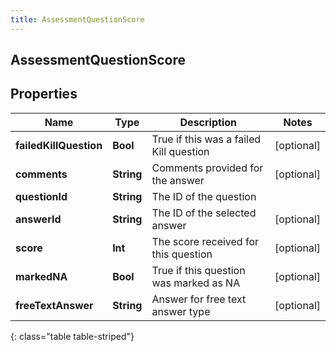 ```yaml
---
title: AssessmentQuestionScore
---
```

## AssessmentQuestionScore

## Properties

|Name | Type | Description | Notes|
|------------ | ------------- | ------------- | -------------|
| **failedKillQuestion** | **Bool** | True if this was a failed Kill question | [optional] |
| **comments** | **String** | Comments provided for the answer | [optional] |
| **questionId** | **String** | The ID of the question | |
| **answerId** | **String** | The ID of the selected answer | [optional] |
| **score** | **Int** | The score received for this question | [optional] |
| **markedNA** | **Bool** | True if this question was marked as NA | [optional] |
| **freeTextAnswer** | **String** | Answer for free text answer type | [optional] |
{: class="table table-striped"}



